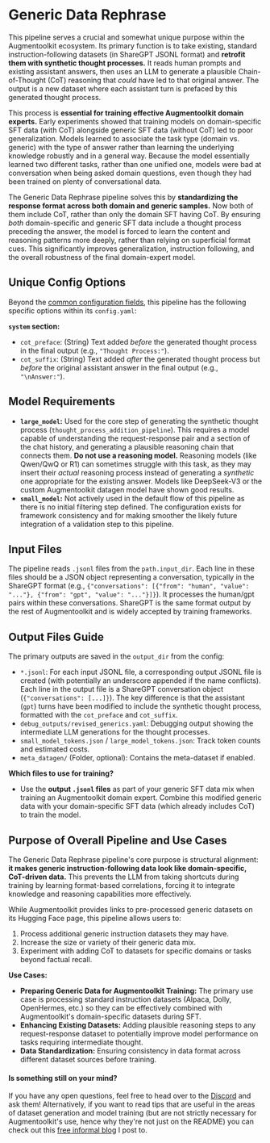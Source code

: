 # Generic Data Rephrase

This pipeline serves a crucial and somewhat unique purpose within the Augmentoolkit ecosystem. Its primary function is to take existing, standard instruction-following datasets (in ShareGPT JSONL format) and **retrofit them with synthetic thought processes.** It reads human prompts and existing assistant answers, then uses an LLM to generate a plausible Chain-of-Thought (CoT) reasoning that *could* have led to that original answer. The output is a new dataset where each assistant turn is prefaced by this generated thought process.

This process is **essential for training effective Augmentoolkit domain experts.** Early experiments showed that training models on domain-specific SFT data (with CoT) alongside generic SFT data (without CoT) led to poor generalization. Models learned to associate the task type (domain vs. generic) with the type of answer rather than learning the underlying knowledge robustly and in a general way. Because the model essentially learned two different tasks, rather than one unified one, models were bad at conversation when being asked domain questions, even though they had been trained on plenty of conversational data.

The Generic Data Rephrase pipeline solves this by **standardizing the response format across both domain and generic samples.** Now both of them include CoT, rather than only the domain SFT having CoT. By ensuring *both* domain-specific and generic SFT data include a thought process preceding the answer, the model is forced to learn the content and reasoning patterns more deeply, rather than relying on superficial format cues. This significantly improves generalization, instruction following, and the overall robustness of the final domain-expert model.

## Unique Config Options

Beyond the [common configuration fields](config_common_fields.md), this pipeline has the following specific options within its `config.yaml`:

**`system` section:**
*   `cot_preface`: (String) Text added *before* the generated thought process in the final output (e.g., `"Thought Process:"`).
*   `cot_suffix`: (String) Text added *after* the generated thought process but *before* the original assistant answer in the final output (e.g., `"\nAnswer:"`).

## Model Requirements

*   **`large_model`:** Used for the core step of generating the synthetic thought process (`thought_process_addition_pipeline`). This requires a model capable of understanding the request-response pair and a section of the chat history, and generating a plausible reasoning chain that connects them. **Do not use a reasoning model.** Reasoning models (like Qwen/QwQ or R1) can sometimes struggle with this task, as they may insert their *actual* reasoning process instead of generating a *synthetic* one appropriate for the existing answer. Models like DeepSeek-V3 or the custom Augmentoolkit datagen model have shown good results.
*   **`small_model`:** Not actively used in the default flow of this pipeline as there is no initial filtering step defined. The configuration exists for framework consistency and for making smoother the likely future integration of a validation step to this pipeline.

## Input Files

The pipeline reads `.jsonl` files from the `path.input_dir`. Each line in these files should be a JSON object representing a conversation, typically in the ShareGPT format (e.g., `{"conversations": [{"from": "human", "value": "..."}, {"from": "gpt", "value": "..."}]}`). It processes the human/gpt pairs within these conversations. ShareGPT is the same format output by the rest of Augmentoolkit and is widely accepted by training frameworks.

## Output Files Guide

The primary outputs are saved in the `output_dir` from the config:

*   `*.jsonl`: For each input JSONL file, a corresponding output JSONL file is created (with potentially an underscore appended if the name conflicts). Each line in the output file is a ShareGPT conversation object (`{"conversations": [...]}`). The key difference is that the assistant (`gpt`) turns have been modified to include the synthetic thought process, formatted with the `cot_preface` and `cot_suffix`.
*   `debug_outputs/revised_generics.yaml`: Debugging output showing the intermediate LLM generations for the thought processes.
*   `small_model_tokens.json` / `large_model_tokens.json`: Track token counts and estimated costs.
*   `meta_datagen/` (Folder, optional): Contains the meta-dataset if enabled.

**Which files to use for training?**

*   Use the **output `.jsonl` files** as part of your generic SFT data mix when training an Augmentoolkit domain expert. Combine this modified generic data with your domain-specific SFT data (which already includes CoT) to train the model.

## Purpose of Overall Pipeline and Use Cases

The Generic Data Rephrase pipeline's core purpose is structural alignment: **it makes generic instruction-following data look like domain-specific, CoT-driven data.** This prevents the LLM from taking shortcuts during training by learning format-based correlations, forcing it to integrate knowledge and reasoning capabilities more effectively.

While Augmentoolkit provides links to pre-processed generic datasets on its Hugging Face page, this pipeline allows users to:
1.  Process additional generic instruction datasets they may have.
2.  Increase the size or variety of their generic data mix.
3.  Experiment with adding CoT to datasets for specific domains or tasks beyond factual recall.

**Use Cases:**

*   **Preparing Generic Data for Augmentoolkit Training:** The primary use case is processing standard instruction datasets (Alpaca, Dolly, OpenHermes, etc.) so they can be effectively combined with Augmentoolkit's domain-specific datasets during SFT.
*   **Enhancing Existing Datasets:** Adding plausible reasoning steps to any request-response dataset to potentially improve model performance on tasks requiring intermediate thought.
*   **Data Standardization:** Ensuring consistency in data format across different dataset sources before training.

#### Is something still on your mind?

If you have any open questions, feel free to head over to the [Discord](https://discord.gg/s6PBfsaVzu) and ask them! Alternatively, if you want to read tips that are useful in the areas of dataset generation and model training (but are not strictly necessary for Augmentoolkit's use, hence why they're not just on the README) you can check out this [free informal blog]((https://promptingweekly.substack.com/)) I post to.